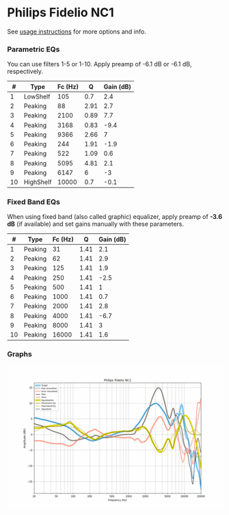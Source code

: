 # Philips Fidelio NC1
See [usage instructions](https://github.com/jaakkopasanen/AutoEq#usage) for more options and info.

### Parametric EQs
You can use filters 1-5 or 1-10. Apply preamp of -6.1 dB or -6.1 dB, respectively.

|   # | Type      |   Fc (Hz) |    Q |   Gain (dB) |
|-----|-----------|-----------|------|-------------|
|   1 | LowShelf  |       105 | 0.7  |         2.4 |
|   2 | Peaking   |        88 | 2.91 |         2.7 |
|   3 | Peaking   |      2100 | 0.89 |         7.7 |
|   4 | Peaking   |      3168 | 0.83 |        -9.4 |
|   5 | Peaking   |      9366 | 2.66 |         7   |
|   6 | Peaking   |       244 | 1.91 |        -1.9 |
|   7 | Peaking   |       522 | 1.09 |         0.6 |
|   8 | Peaking   |      5095 | 4.81 |         2.1 |
|   9 | Peaking   |      6147 | 6    |        -3   |
|  10 | HighShelf |     10000 | 0.7  |        -0.1 |

### Fixed Band EQs
When using fixed band (also called graphic) equalizer, apply preamp of **-3.6 dB** (if available) and set gains manually with these parameters.

|   # | Type    |   Fc (Hz) |    Q |   Gain (dB) |
|-----|---------|-----------|------|-------------|
|   1 | Peaking |        31 | 1.41 |         2.1 |
|   2 | Peaking |        62 | 1.41 |         2.9 |
|   3 | Peaking |       125 | 1.41 |         1.9 |
|   4 | Peaking |       250 | 1.41 |        -2.5 |
|   5 | Peaking |       500 | 1.41 |         1   |
|   6 | Peaking |      1000 | 1.41 |         0.7 |
|   7 | Peaking |      2000 | 1.41 |         2.8 |
|   8 | Peaking |      4000 | 1.41 |        -6.7 |
|   9 | Peaking |      8000 | 1.41 |         3   |
|  10 | Peaking |     16000 | 1.41 |         1.6 |

### Graphs
![](./Philips%20Fidelio%20NC1.png)
